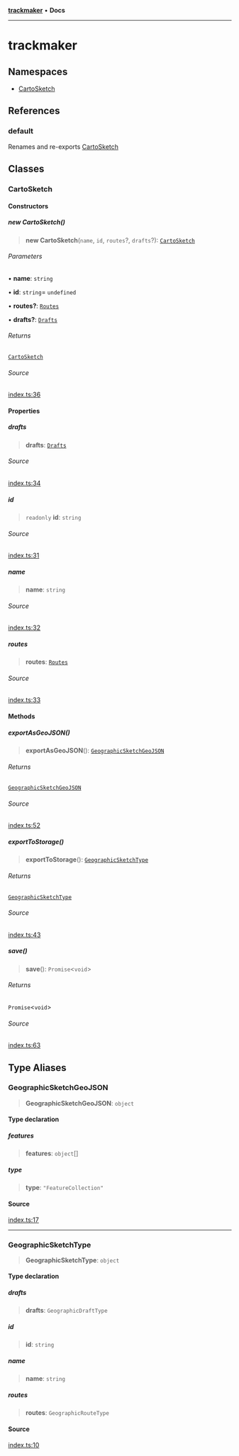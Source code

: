 [**trackmaker**](index.md) • **Docs**

***

# trackmaker

## Namespaces

- [CartoSketch](namespaces/CartoSketch/index.md)

## References

### default

Renames and re-exports [CartoSketch](globals.md#cartosketch)

## Classes

### CartoSketch

#### Constructors

##### new CartoSketch()

> **new CartoSketch**(`name`, `id`, `routes`?, `drafts`?): [`CartoSketch`](globals.md#cartosketch)

###### Parameters

• **name**: `string`

• **id**: `string`= `undefined`

• **routes?**: [`Routes`](namespaces/CartoSketch/index.md#routes)

• **drafts?**: [`Drafts`](namespaces/CartoSketch/index.md#drafts)

###### Returns

[`CartoSketch`](globals.md#cartosketch)

###### Source

[index.ts:36](https://github.com/Anson2251/trackmaker/blob/afa9b386b079ee8a3c3427717f7fa4b2ddd19913/src/utils/cartosketch/index.ts#L36)

#### Properties

##### drafts

> **drafts**: [`Drafts`](namespaces/CartoSketch/index.md#drafts)

###### Source

[index.ts:34](https://github.com/Anson2251/trackmaker/blob/afa9b386b079ee8a3c3427717f7fa4b2ddd19913/src/utils/cartosketch/index.ts#L34)

##### id

> `readonly` **id**: `string`

###### Source

[index.ts:31](https://github.com/Anson2251/trackmaker/blob/afa9b386b079ee8a3c3427717f7fa4b2ddd19913/src/utils/cartosketch/index.ts#L31)

##### name

> **name**: `string`

###### Source

[index.ts:32](https://github.com/Anson2251/trackmaker/blob/afa9b386b079ee8a3c3427717f7fa4b2ddd19913/src/utils/cartosketch/index.ts#L32)

##### routes

> **routes**: [`Routes`](namespaces/CartoSketch/index.md#routes)

###### Source

[index.ts:33](https://github.com/Anson2251/trackmaker/blob/afa9b386b079ee8a3c3427717f7fa4b2ddd19913/src/utils/cartosketch/index.ts#L33)

#### Methods

##### exportAsGeoJSON()

> **exportAsGeoJSON**(): [`GeographicSketchGeoJSON`](globals.md#geographicsketchgeojson)

###### Returns

[`GeographicSketchGeoJSON`](globals.md#geographicsketchgeojson)

###### Source

[index.ts:52](https://github.com/Anson2251/trackmaker/blob/afa9b386b079ee8a3c3427717f7fa4b2ddd19913/src/utils/cartosketch/index.ts#L52)

##### exportToStorage()

> **exportToStorage**(): [`GeographicSketchType`](globals.md#geographicsketchtype)

###### Returns

[`GeographicSketchType`](globals.md#geographicsketchtype)

###### Source

[index.ts:43](https://github.com/Anson2251/trackmaker/blob/afa9b386b079ee8a3c3427717f7fa4b2ddd19913/src/utils/cartosketch/index.ts#L43)

##### save()

> **save**(): `Promise`\<`void`\>

###### Returns

`Promise`\<`void`\>

###### Source

[index.ts:63](https://github.com/Anson2251/trackmaker/blob/afa9b386b079ee8a3c3427717f7fa4b2ddd19913/src/utils/cartosketch/index.ts#L63)

## Type Aliases

### GeographicSketchGeoJSON

> **GeographicSketchGeoJSON**: `object`

#### Type declaration

##### features

> **features**: `object`[]

##### type

> **type**: `"FeatureCollection"`

#### Source

[index.ts:17](https://github.com/Anson2251/trackmaker/blob/afa9b386b079ee8a3c3427717f7fa4b2ddd19913/src/utils/cartosketch/index.ts#L17)

***

### GeographicSketchType

> **GeographicSketchType**: `object`

#### Type declaration

##### drafts

> **drafts**: `GeographicDraftType`

##### id

> **id**: `string`

##### name

> **name**: `string`

##### routes

> **routes**: `GeographicRouteType`

#### Source

[index.ts:10](https://github.com/Anson2251/trackmaker/blob/afa9b386b079ee8a3c3427717f7fa4b2ddd19913/src/utils/cartosketch/index.ts#L10)
